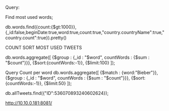Query:

Find most used words;

db.words.find({count:{$gt:1000}},{_id:false,beginDate:true,word:true,count:true,"country.countryName":true,"country.count":true}).pretty()



COUNT SORT MOST USED TWEETS

db.words.aggregate([
{$group : {_id : "$word", countWords : {$sum : "$count"}}},
{$sort:{countWords:-1}},
{$limit:100}
]);



Query Count per word
db.words.aggregate([
   {$match : {word:"Bieber"}},
   {$group : {_id : "$word", countWords : {$sum : "$count"}}},
   {$sort:{countWords:-1}},
   {$limit:50}
   ]);


   db.allTweets.find({"ID":536070893240602624});


   http://10.10.0.181:8081/